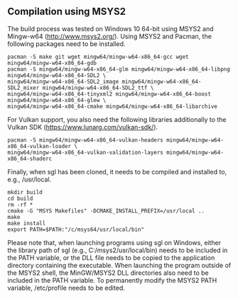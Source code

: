 ## Compilation using MSYS2

The build process was tested on Windows 10 64-bit using MSYS2 and Mingw-w64 (http://www.msys2.org/).
Using MSYS2 and Pacman, the following packages need to be installed.

```
pacman -S make git wget mingw64/mingw-w64-x86_64-gcc wget mingw64/mingw-w64-x86_64-gdb
pacman -S mingw64/mingw-w64-x86_64-glm mingw64/mingw-w64-x86_64-libpng mingw64/mingw-w64-x86_64-SDL2 \
mingw64/mingw-w64-x86_64-SDL2_image mingw64/mingw-w64-x86_64-SDL2_mixer mingw64/mingw-w64-x86_64-SDL2_ttf \
mingw64/mingw-w64-x86_64-tinyxml2 mingw64/mingw-w64-x86_64-boost mingw64/mingw-w64-x86_64-glew \
mingw64/mingw-w64-x86_64-cmake mingw64/mingw-w64-x86_64-libarchive
```

For Vulkan support, you also need the following libraries additionally to the Vulkan SDK (https://www.lunarg.com/vulkan-sdk/).

```
pacman -S mingw64/mingw-w64-x86_64-vulkan-headers mingw64/mingw-w64-x86_64-vulkan-loader \
mingw64/mingw-w64-x86_64-vulkan-validation-layers mingw64/mingw-w64-x86_64-shaderc
```

Finally, when sgl has been cloned, it needs to be compiled and installed to, e.g., /usr/local.

```
mkdir build
cd build
rm -rf *
cmake -G "MSYS Makefiles" -DCMAKE_INSTALL_PREFIX=/usr/local ..
make
make install
export PATH=$PATH:"/c/msys64/usr/local/bin"
```

Please note that, when launching programs using sgl on Windows, either the library path of sgl
(e.g., C:/msys2/usr/local/bin) needs to be included in the PATH variable, or the DLL file needs to be copied to the
application directory containing the executable. When launching the program outside of the MSYS2 shell, the MinGW/MSYS2
DLL directories also need to be included in the PATH variable. To permanently modify the MSYS2 PATH variable,
/etc/profile needs to be edited.
